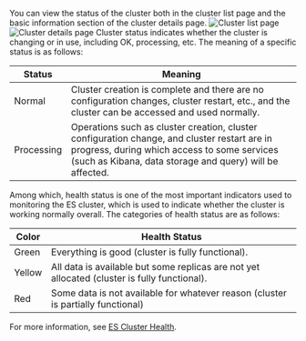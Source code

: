 You can view the status of the cluster both in the cluster list page and the basic information section of the cluster details page.
![Cluster list page](https://main.qcloudimg.com/raw/80a76902ac9513d09df81d220ac5d7d7.png)
![Cluster details page](https://main.qcloudimg.com/raw/7af2eff8fbb21eacbb399fdf87e20214.png)
Cluster status indicates whether the cluster is changing or in use, including OK, processing, etc. The meaning of a specific status is as follows:

| Status | Meaning | 
|---------|---------|
| Normal | Cluster creation is complete and there are no configuration changes, cluster restart, etc., and the cluster can be accessed and used normally. |
| Processing | Operations such as cluster creation, cluster configuration change, and cluster restart are in progress, during which access to some services (such as Kibana, data storage and query) will be affected. |

Among which, health status is one of the most important indicators used to monitoring the ES cluster, which is used to indicate whether the cluster is working normally overall. The categories of health status are as follows:

| Color | Health Status |
|-------|-------------|
| Green | Everything is good (cluster is fully functional). |
| Yellow | All data is available but some replicas are not yet allocated (cluster is fully functional). |
| Red | Some data is not available for whatever reason (cluster is partially functional) |

For more information, see [ES Cluster Health](https://www.elastic.co/guide/en/elasticsearch/reference/5.6/_cluster_health.html).

